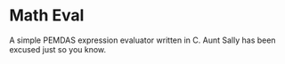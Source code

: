 # Math Eval
A simple PEMDAS expression evaluator written in C.
Aunt Sally has been excused just so you know.
